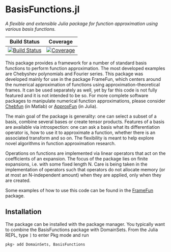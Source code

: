 # BasisFunctions.jl

*A flexible and extensible Julia package for function approximation using various basis functions.*

| **Build Status** | **Coverage** |
|------------------|--------------|
| [![Build Status](https://github.com/JuliaApproximation/BasisFunctions.jl/workflows/CI/badge.svg?branch=master)](https://github.com/JuliaApproximation/BasisFunctions.jl/actions/workflows/CI.yml) | [![Coverage](https://codecov.io/gh/JuliaApproximation/BasisFunctions.jl/branch/master/graph/badge.svg)](https://codecov.io/gh/JuliaApproximation/BasisFunctions.jl)

This package provides a framework for a number of standard basis functions to perform function approximation. The most developed examples are Chebyshev polynomials and Fourier series. This package was developed mainly for use in the package FrameFun, which centers around the numerical approximation of functions using approximation-theoretical frames. It can be used separately as well, yet by far this code is not fully featured and it is not intended to be so. For more complete software packages to manipulate numerical function approximations, please consider [Chebfun](http://www.chebfun.org) (in Matlab) or [ApproxFun](https://github.com/JuliaApproximation/ApproxFun.jl) (in Julia).

The main goal of the package is generality: one can select a subset of a basis, combine several bases or create tensor products. Features of a basis are available via introspection: one can ask a basis what its differentiation operator is, how to use it to approximate a function, whether there is an associated transform and so on. The flexibility is meant to help explore novel algorithms in function approximation research.

Operations on functions are implemented via linear operators that act on the coefficients of an expansion. The focus of the package lies on finite expansions, i.e. with some fixed length N. Care is being taken in the implementation of operators such that operators do not allocate memory (or at most an N-independent amount) when they are applied, only when they are created.

Some examples of how to use this code can be found in the [FrameFun](https://github.com/JuliaApproximation/FrameFun.jl) package.



## Installation

The package can be installed with the package manager. You typically want to combine the BasisFunctions package with DomainSets. From the Julia REPL, type `]` to enter Pkg mode and run

```julia
pkg> add DomainSets, BasisFunctions
```
